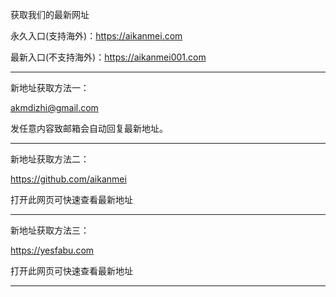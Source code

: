 获取我们的最新网址

永久入口(支持海外)：https://aikanmei.com

最新入口(不支持海外)：https://aikanmei001.com

******************

新地址获取方法一：

akmdizhi@gmail.com

发任意内容致邮箱会自动回复最新地址。

******************

新地址获取方法二：

https://github.com/aikanmei

打开此网页可快速查看最新地址

******************

新地址获取方法三：

https://yesfabu.com

打开此网页可快速查看最新地址

******************
